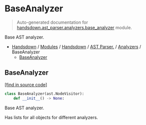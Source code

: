 # BaseAnalyzer

> Auto-generated documentation for [handsdown.ast_parser.analyzers.base_analyzer](https://github.com/vemel/handsdown/blob/main/handsdown/ast_parser/analyzers/base_analyzer.py) module.

Base AST analyzer.

- [Handsdown](../../../README.md#-handsdown---python-documentation-generator) / [Modules](../../../MODULES.md#modules) / [Handsdown](../../index.md#handsdown) / [AST Parser.](../index.md#ast-parser) / [Analyzers](index.md#analyzers) / BaseAnalyzer
    - [BaseAnalyzer](#baseanalyzer)

## BaseAnalyzer

[[find in source code]](https://github.com/vemel/handsdown/blob/main/handsdown/ast_parser/analyzers/base_analyzer.py#L9)

```python
class BaseAnalyzer(ast.NodeVisitor):
    def __init__() -> None:
```

Base AST analyzer.

Has lists for all objects for different analyzers.
